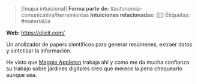 > [!mapa intuicional]
> **Forma parte de:** #autonomia-comunicativa/herramientas 
> **Intuiciones relacionadas:** [[]]
> Etiquetas: #material/ia

**Web:** https://elicit.com/

Un analizador de papers científicos para generar resúmenes, extraer datos y sintetizar la información.

He visto que [Maggie Appleton](https://maggieappleton.com) trabaja ahí y como me da mucha confianza su trabajo sobre jardines digitales creo que merece la pena chequearlo aunque sea.
